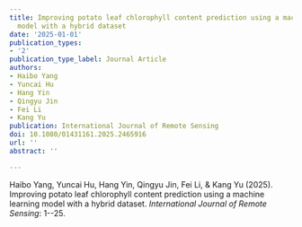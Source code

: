 ```yaml
---
title: Improving potato leaf chlorophyll content prediction using a machine learning
  model with a hybrid dataset
date: '2025-01-01'
publication_types:
- '2'
publication_type_label: Journal Article
authors:
- Haibo Yang
- Yuncai Hu
- Hang Yin
- Qingyu Jin
- Fei Li
- Kang Yu
publication: International Journal of Remote Sensing
doi: 10.1080/01431161.2025.2465916
url: ''
abstract: ''

---
```


Haibo Yang, Yuncai Hu, Hang Yin, Qingyu Jin, Fei Li, & Kang Yu (2025). Improving potato leaf chlorophyll content prediction using a machine learning model with a hybrid dataset. *International Journal of Remote Sensing*: 1--25.
